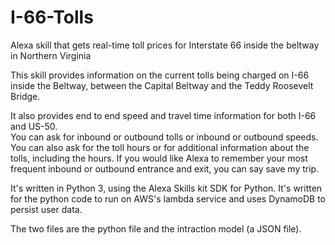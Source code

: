 # I-66-Tolls
Alexa skill that gets real-time toll prices for Interstate 66 inside the beltway in Northern Virginia

This skill provides information on the current tolls being charged on I-66 inside the Beltway, 
between the Capital Beltway and the Teddy Roosevelt Bridge. 
        
It also provides end to end speed and travel time information for both I-66 and US-50.  
You can ask for inbound or outbound tolls or inbound or outbound speeds. You can also ask 
for the toll hours or for additional information about the tolls, including the hours.
If you would like Alexa to remember your most frequent inbound or outbound entrance and exit,
you can say save my trip.

It's written in Python 3, using the Alexa Skills kit SDK for Python. It's written for the python code
to run on AWS's lambda service and uses DynamoDB to persist user data. 

The two files are the python file and the intraction model (a JSON file). 
